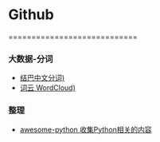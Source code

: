 # Github
============================

### 大数据-分词
* [结巴中文分词)](https://github.com/fxsjy/jieba)
* [词云 WordCloud)](https://github.com/amueller/word_cloud)


### 整理
* [awesome-python 收集Python相关的内容](https://github.com/vinta/awesome-python)


